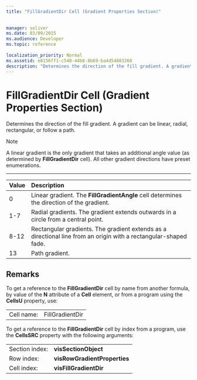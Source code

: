 ```yaml
---
title: "FillGradientDir Cell (Gradient Properties Section)"
 
 
manager: soliver
ms.date: 03/09/2015
ms.audience: Developer
ms.topic: reference
 
localization_priority: Normal
ms.assetid: e8156ff1-c540-44b8-8b69-ba4d54883260
description: "Determines the direction of the fill gradient. A gradient can be linear, radial, rectangular, or follow a path."
---
```


# FillGradientDir Cell (Gradient Properties Section)

Determines the direction of the fill gradient. A gradient can be linear, radial, rectangular, or follow a path. 
  
> [!NOTE]
> A linear gradient is the only gradient that takes an additional angle value (as determined by **FillGradientDir** cell). All other gradient directions have preset enumerations. 
  
****

|**Value**|**Description**|
|:-----|:-----|
|0  <br/> |Linear gradient. The **FillGradientAngle** cell determines the direction of the gradient.  <br/> |
|1-7  <br/> |Radial gradients. The gradient extends outwards in a circle from a central point.  <br/> |
|8-12  <br/> |Rectangular gradients. The gradient extends as a directional line from an origin with a rectangular-shaped fade.  <br/> |
|13  <br/> |Path gradient.  <br/> |
   
## Remarks

To get a reference to the **FillGradientDir** cell by name from another formula, by value of the **N** attribute of a **Cell** element, or from a program using the **CellsU** property, use: 
  
|||
|:-----|:-----|
| Cell name:  <br/> | FillGradientDir  <br/> |
   
To get a reference to the **FillGradientDir** cell by index from a program, use the **CellsSRC** property with the following arguments: 
  
|||
|:-----|:-----|
| Section index:  <br/> |**visSectionObject** <br/> |
| Row index:  <br/> |**visRowGradientProperties** <br/> |
| Cell index:  <br/> |**visFillGradientDir** <br/> |
   

